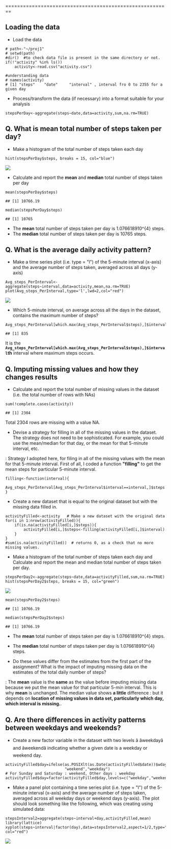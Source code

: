 ========================================================

Loading the data
----------------

-   Load the data

<!-- -->

    # path<-"~/proj1"
    # setwd(path)
    #dir()  #to check data file is present in the same directory or not.
    if(!"activity" %in% ls()) 
        activity<-read.csv("activity.csv")

    #understanding data
    # names(activity)
    # [1] "steps"    "date"     "interval" , interval fro 0 to 2355 for a given day

-   Process/transform the data (if necessary) into a format suitable for
    your analysis

<!-- -->

    stepsPerDay<-aggregate(steps~date,data=activity,sum,na.rm=TRUE)

Q. What is mean total number of steps taken per day?
----------------------------------------------------

-   Make a histogram of the total number of steps taken each day

<!-- -->

    hist(stepsPerDay$steps, breaks = 15, col="blue")

![](PA1_template_files/figure-markdown_strict/unnamed-chunk-3-1.png)

-   Calculate and report the **mean** and **median** total number of
    steps taken per day

<!-- -->

    mean(stepsPerDay$steps)

    ## [1] 10766.19

    median(stepsPerDay$steps)

    ## [1] 10765

-   The **mean** total number of steps taken per day is
    1.076618910^{4} steps.
-   The **median** total number of steps taken per day is 10765 steps.

Q. What is the average daily activity pattern?
----------------------------------------------

-   Make a time series plot (i.e. type = "l") of the 5-minute
    interval (x-axis) and the average number of steps taken, averaged
    across all days (y-axis)

<!-- -->

    Avg_steps_PerInterval<-aggregate(steps~interval,data=activity,mean,na.rm=TRUE)
    plot(Avg_steps_PerInterval,type='l',lwd=2,col="red")

![](PA1_template_files/figure-markdown_strict/unnamed-chunk-5-1.png)

-   Which 5-minute interval, on average across all the days in the
    dataset, contains the maximum number of steps?

<!-- -->

    Avg_steps_PerInterval[which.max(Avg_steps_PerInterval$steps),]$interval

    ## [1] 835

It is the
**`Avg_steps_PerInterval[which.max(Avg_steps_PerInterval$steps),]$interval`th**
interval where maximum steps occurs.

Q. Imputing missing values and how they changes results
-------------------------------------------------------

-   Calculate and report the total number of missing values in the
    dataset (i.e. the total number of rows with NAs)

<!-- -->

    sum(!complete.cases(activity))

    ## [1] 2304

Total 2304 rows are missing with a value NA.

-   Devise a strategy for filling in all of the missing values in
    the dataset. The strategy does not need to be sophisticated. For
    example, you could use the mean/median for that day, or the mean for
    that 5-minute interval, etc.

: Strategy I adopted here, for filing in all of the missing values with
the mean for that 5-minute interval. First of all, I coded a function
**"filling"** to get the mean steps for particular 5-minute interval.

    filling<-function(interval){
        Avg_steps_PerInterval[Avg_steps_PerInterval$interval==interval,]$steps
    }

-   Create a new dataset that is equal to the original dataset but with
    the missing data filled in.

<!-- -->

    activityFilled<-activity   # Make a new dataset with the original data
    for(i in 1:nrow(activityFilled)){
        if(is.na(activityFilled[i,]$steps)){
            activityFilled[i,]$steps<-filling(activityFilled[i,]$interval)
        }
    }
    #sum(is.na(activityFilled))  # returns 0, as a check that no more missing values. 

-   Make a histogram of the total number of steps taken each day and
    Calculate and report the mean and median total number of steps taken
    per day.

<!-- -->

    stepsPerDay2<-aggregate(steps~date,data=activityFilled,sum,na.rm=TRUE)
    hist(stepsPerDay2$steps, breaks = 15, col="green")

![](PA1_template_files/figure-markdown_strict/unnamed-chunk-10-1.png)

    mean(stepsPerDay2$steps)

    ## [1] 10766.19

    median(stepsPerDay2$steps)

    ## [1] 10766.19

-   The **mean** total number of steps taken per day is
    1.076618910^{4} steps.
-   The **median** total number of steps taken per day is
    1.076618910^{4} steps.

-   Do these values differ from the estimates from the first part of the
    assignment? What is the impact of imputing missing data on the
    estimates of the total daily number of steps?

: The **mean** value is the **same** as the value before imputing
missing data because we put the mean value for that particular 5-min
interval. This is why **mean** is unchanged. The median value shows **a
little** difference : but it depends on **location of missing values in
data set, particularly which day, which interval is missing.**.

Q. Are there differences in activity patterns between weekdays and weekends?
----------------------------------------------------------------------------

-   Create a new factor variable in the dataset with two levels â
    âweekdayâ and âweekendâ indicating whether a given date is a
    weekday or weekend day.

<!-- -->

    activityFilled$day=ifelse(as.POSIXlt(as.Date(activityFilled$date))$wday%%6==0,
                              "weekend","weekday")
    # For Sunday and Saturday : weekend, Other days : weekday 
    activityFilled$day=factor(activityFilled$day,levels=c("weekday","weekend"))

-   Make a panel plot containing a time series plot (i.e. type = "l") of
    the 5-minute interval (x-axis) and the average number of steps
    taken, averaged across all weekday days or weekend days (y-axis).
    The plot should look something like the following, which was
    creating using simulated data:

<!-- -->

    stepsInterval2=aggregate(steps~interval+day,activityFilled,mean)
    library(lattice)
    xyplot(steps~interval|factor(day),data=stepsInterval2,aspect=1/2,type="l",lwd=2, col="red")

![](PA1_template_files/figure-markdown_strict/unnamed-chunk-12-1.png)
